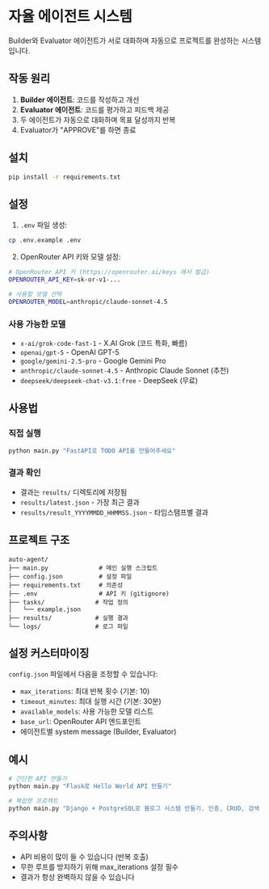 # 자율 에이전트 시스템

Builder와 Evaluator 에이전트가 서로 대화하며 자동으로 프로젝트를 완성하는 시스템입니다.

## 작동 원리

1. **Builder 에이전트**: 코드를 작성하고 개선
2. **Evaluator 에이전트**: 코드를 평가하고 피드백 제공
3. 두 에이전트가 자동으로 대화하며 목표 달성까지 반복
4. Evaluator가 "APPROVE"를 하면 종료

## 설치

```bash
pip install -r requirements.txt
```

## 설정

1. `.env` 파일 생성:
```bash
cp .env.example .env
```

2. OpenRouter API 키와 모델 설정:
```bash
# OpenRouter API 키 (https://openrouter.ai/keys 에서 발급)
OPENROUTER_API_KEY=sk-or-v1-...

# 사용할 모델 선택
OPENROUTER_MODEL=anthropic/claude-sonnet-4.5
```

### 사용 가능한 모델

- `x-ai/grok-code-fast-1` - X.AI Grok (코드 특화, 빠름)
- `openai/gpt-5` - OpenAI GPT-5
- `google/gemini-2.5-pro` - Google Gemini Pro
- `anthropic/claude-sonnet-4.5` - Anthropic Claude Sonnet (추천)
- `deepseek/deepseek-chat-v3.1:free` - DeepSeek (무료)

## 사용법

### 직접 실행

```bash
python main.py "FastAPI로 TODO API를 만들어주세요"
```

### 결과 확인

- 결과는 `results/` 디렉토리에 저장됨
- `results/latest.json` - 가장 최근 결과
- `results/result_YYYYMMDD_HHMMSS.json` - 타임스탬프별 결과

## 프로젝트 구조

```
auto-agent/
├── main.py              # 메인 실행 스크립트
├── config.json          # 설정 파일
├── requirements.txt     # 의존성
├── .env                 # API 키 (gitignore)
├── tasks/              # 작업 정의
│   └── example.json
├── results/            # 실행 결과
└── logs/               # 로그 파일
```

## 설정 커스터마이징

`config.json` 파일에서 다음을 조정할 수 있습니다:

- `max_iterations`: 최대 반복 횟수 (기본: 10)
- `timeout_minutes`: 최대 실행 시간 (기본: 30분)
- `available_models`: 사용 가능한 모델 리스트
- `base_url`: OpenRouter API 엔드포인트
- 에이전트별 system message (Builder, Evaluator)

## 예시

```bash
# 간단한 API 만들기
python main.py "Flask로 Hello World API 만들기"

# 복잡한 프로젝트
python main.py "Django + PostgreSQL로 블로그 시스템 만들기. 인증, CRUD, 검색 기능 포함"
```

## 주의사항

- API 비용이 많이 들 수 있습니다 (반복 호출)
- 무한 루프를 방지하기 위해 max_iterations 설정 필수
- 결과가 항상 완벽하지 않을 수 있습니다
